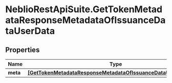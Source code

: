 # NeblioRestApiSuite.GetTokenMetadataResponseMetadataOfIssuanceDataUserData

## Properties
Name | Type | Description | Notes
------------ | ------------- | ------------- | -------------
**meta** | [**[GetTokenMetadataResponseMetadataOfIssuanceDataUserDataMeta]**](GetTokenMetadataResponseMetadataOfIssuanceDataUserDataMeta.md) |  | [optional] 


